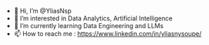 - 👋 Hi, I’m @YliasNsp
- 👀 I’m interested in Data Analytics, Artificial Intelligence
- 🌱 I’m currently learning Data Engineering and LLMs
- 📫 How to reach me : https://www.linkedin.com/in/yliasnysoupe/

<!---
YliasNsp/YliasNsp is a ✨ special ✨ repository because its `README.md` (this file) appears on your GitHub profile.
You can click the Preview link to take a look at your changes.
--->
